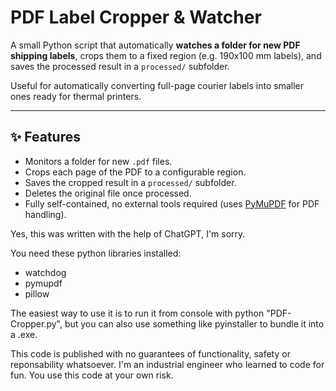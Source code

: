 # PDF Label Cropper & Watcher

A small Python script that automatically **watches a folder for new PDF shipping labels**, crops them to a fixed region (e.g. 190x100 mm labels), and saves the processed result in a `processed/` subfolder.  

Useful for automatically converting full-page courier labels into smaller ones ready for thermal printers.

---

## ✨ Features
- Monitors a folder for new `.pdf` files.
- Crops each page of the PDF to a configurable region.
- Saves the cropped result in a `processed/` subfolder.
- Deletes the original file once processed.
- Fully self-contained, no external tools required (uses [PyMuPDF](https://pymupdf.readthedocs.io/en/latest/) for PDF handling).

Yes, this was written with the help of ChatGPT, I'm sorry.

You need these python libraries installed:
- watchdog
- pymupdf
- pillow

The easiest way to use it is to run it from console with python "PDF-Cropper.py", but you can also use something like pyinstaller to bundle it into a .exe.

This code is published with no guarantees of functionality, safety or reponsability whatsoever. I'm an industrial engineer who learned to code for fun. You use this code at your own risk.
